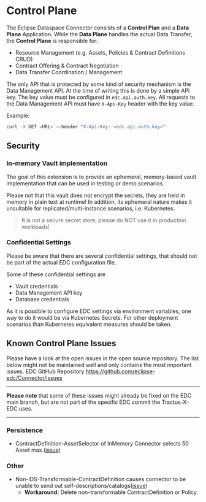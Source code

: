 # Control Plane

The Eclipse Dataspace Connector consists of a **Control Plan** and a **Data Plane** Application.
While the **Data Plane** handles the actual Data Transfer, the **Control Plane** is responsible for:

- Resource Management (e.g. Assets, Policies & Contract Definitions CRUD)
- Contract Offering & Contract Negotiation
- Data Transfer Coordination / Management

The only API that is protected by some kind of security mechanism is the Data Management API. At the time of writing this is done by a simple API key.
The key value must be configured in `edc.api.auth.key`. All requests to the Data Management API must have `X-Api-Key` header with the key value.

Example:

```bash
curl -X GET <URL> --header "X-Api-Key: <edc.api.auth.key>"
```

## Security

### In-memory Vault implementation

The goal of this extension is to provide an ephemeral, memory-based vault implementation that can be used in testing or
demo scenarios.

Please not that this vault does not encrypt the secrets, they are held in memory in plain text at runtime! In addition,
its ephemeral nature makes it unsuitable for replicated/multi-instance scenarios, i.e. Kubernetes.

> It is not a secure secret store, please do NOT use it in production workloads!


### Confidential Settings

Please be aware that there are several confidential settings, that should not be part of the actual EDC configuration file.

Some of these confidential settings are

- Vault credentials
- Data Management API key
- Database credentials

As it is possible to configure EDC settings via environment variables, one way to do it would be via Kubernetes Secrets. For other deployment scenarios than Kubernetes equivalent measures should be taken.

## Known Control Plane Issues

Please have a look at the open issues in the open source repository. The list below might not be maintained well and
only contains the most important issues.
EDC GitHub Repository <https://github.com/eclipse-edc/Connector/issues>

---

**Please note** that some of these issues might already be fixed on the EDC main branch, but are not part of the specific
EDC commit the Tractus-X-EDC uses.

---

### Persistence

- ContractDefinition-AssetSelector of InMemory Connector selects 50 Asset max.([issue](https://github.com/eclipse-edc/Connector/issues/1779))

### Other

- Non-IDS-Transformable-ContractDefinition causes connector to be unable to send out self-descriptions/catalogs([issue](https://github.com/eclipse-edc/Connector/issues/1265))
  - **Workaround:** Delete non-transformable ContractDefinition or Policy.
